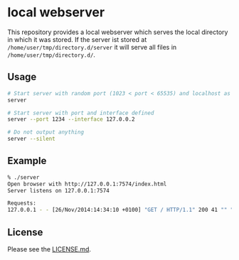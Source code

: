 # local webserver

This repository provides a local webserver which serves the local directory in
which it was stored. If the server ist stored at
`/home/user/tmp/directory.d/server` it will serve all files in
`/home/user/tmp/directory.d/`.

## Usage

```bash
# Start server with random port (1023 < port < 65535) and localhost as interface and be verbose
server

# Start server with port and interface defined
server --port 1234 --interface 127.0.0.2

# Do not output anything
server --silent
```

## Example

```bash
% ./server
Open browser with http://127.0.0.1:7574/index.html
Server listens on 127.0.0.1:7574

Requests:
127.0.0.1 - - [26/Nov/2014:14:34:10 +0100] "GET / HTTP/1.1" 200 41 "" "Mozilla/5.0 (X11; Linux x86_64; rv:33.0) Gecko/20100101 Firefox/33.0"
```

## License

Please see the [LICENSE.md](LICENSE.md).
